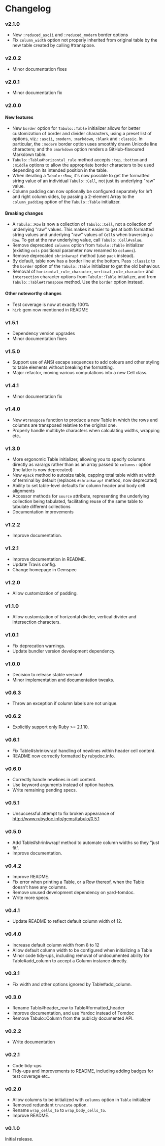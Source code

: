 # Changelog

### v2.1.0

* New `:reduced_ascii` and `:reduced_modern` border options
* Fix `column_width` option not properly inherited from original table by the new table created
  by calling #transpose.

### v2.0.2

* Minor documentation fixes

### v2.0.1

* Minor documentation fix

### v2.0.0

#### New features

* New `border` option for `Tabulo::Table` initializer allows for better customization of border and
  divider characters, using a preset list of options, viz.: `:ascii`, `:modern`, `:markdown`,
  `:blank` and `:classic`. In particular, the `:modern` border option uses smoothly drawn Unicode
  line characters; and the `:markdown` option renders a GitHub-flavoured Markdown table.
* `Tabulo::Table#horizontal_rule` method accepts `:top`, `:bottom` and `:middle` options to allow
  the appropriate border characters to be used depending on its intended position in the table.
* When iterating a `Tabulo::Row`, it's now possible to get the formatted string value of an individual
  `Tabulo::Cell`, not just its underlying "raw" value.
* Column padding can now optionally be configured separately for left and right column sides, by
  passing a 2-element Array to the `column_padding` option of the `Tabulo::Table` initializer.

#### Breaking changes

* A `Tabulo::Row` is now a collection of `Tabulo::Cell`, not a collection of underlying "raw"
  values. This makes it easier to get at both formatted string values and underlying "raw" values of
  `Cell`s when traversing a `Row`. To get at the raw underlying value, call `Tabulo::Cell#value`.
* Remove deprecated `columns` option from `Tabulo::Table` initializer
  (existing `cols` positional parameter now renamed to `columns`).
* Remove deprecated `shrinkwrap!` method (use `pack` instead).
* By default, table now has a border line at the bottom. Pass `:classic` to the `border` option of
  the `Tabulo::Table` initializer to get the old behaviour.
* Removal of `horizontal_rule_character`, `vertical_rule_character` and `intersection` character
  options from `Tabulo::Table` initializer, and from `Tabulo::Table#transpose` method. Use the
  `border` option instead.

#### Other noteworthy changes

* Test coverage is now at exactly 100%
* `hirb` gem now mentioned in README

### v1.5.1

* Dependency version upgrades
* Minor documentation fixes

### v1.5.0

* Support use of ANSI escape sequences to add colours and
  other styling to table elements without breaking the formatting.
* Major refactor, moving various computations into a new Cell class.

### v1.4.1

* Minor documentation fix

### v1.4.0

* New `#transpose` function to produce a new Table in which the rows and
  columns are transposed relative to the original one.
* Properly handle multibyte characters when calculating widths, wrapping etc..

### v1.3.0

* More ergonomic Table initializer, allowing you to specify columns directly as varargs rather
  than as an array passed to `columns:` option (the latter is now deprecated)
* New `#pack` method to autosize table, capping total table width at width of terminal
  by default (replaces `#shrinkwrap!` method, now deprecated)
* Ability to set table-level defaults for column header and body cell alignments
* Accessor methods for `source` attribute, representing the underlying collection
  being tabulated, facilitating reuse of the same table to tabulate different collections
* Documentation improvements

### v1.2.2

* Improve documentation.

### v1.2.1

* Improve documentation in README.
* Update Travis config.
* Change homepage in Gemspec

### v1.2.0

* Allow customization of padding.

### v1.1.0

* Allow customization of horizontal divider, vertical divider and intersection characters.

### v1.0.1

* Fix deprecation warnings.
* Update bundler version development dependency.

### v1.0.0

* Decision to release stable version!
* Minor implementation and documentation tweaks.

### v0.6.3

* Throw an exception if column labels are not unique.

### v0.6.2

* Explicitly support only Ruby >= 2.1.10.

### v0.6.1

* Fix Table#shrinkwrap! handling of newlines within header cell content.
* README now correctly formatted by rubydoc.info.

### v0.6.0

* Correctly handle newlines in cell content.
* Use keyword arguments instead of option hashes.
* Write remaining pending specs.

### v0.5.1

* Unsuccessful attempt to fix broken appearance of http://www.rubydoc.info/gems/tabulo/0.5.1

### v0.5.0

* Add Table#shrinkwrap! method to automate column widths so they "just fit".
* Improve documentation.

### v0.4.2

* Improve README.
* Fix error when printing a Table, or a Row thereof, when the Table doesn't
  have any columns.
* Remove unused development dependency on yard-tomdoc.
* Write more specs.

### v0.4.1

* Update README to reflect default column width of 12.

### v0.4.0

* Increase default column width from 8 to 12
* Allow default column width to be configured when initializing a Table
* Minor code tidy-ups, including removal of undocumented ability for
  Table#add_column to accept a Column instance directly.

### v0.3.1

* Fix width and other options ignored by Table#add_column.

### v0.3.0

* Rename Table#header_row to Table#formatted_header
* Improve documentation, and use Yardoc instead of Tomdoc
* Remove Tabulo::Column from the publicly documented API.

### v0.2.2

* Write documentation

### v0.2.1

* Code tidy-ups
* Tidy-ups and improvements to README, including adding badges for test coverage etc..

### v0.2.0

* Allow columns to be initialized with `columns` option in `Table` initializer
* Removed redundant `truncate` option.
* Rename `wrap_cells_to` to `wrap_body_cells_to`.
* Improve README.

### v0.1.0

Initial release.
